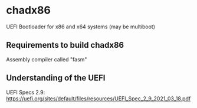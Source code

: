 # chadx86
UEFI Bootloader for x86 and x64 systems (may be multiboot)

## Requirements to build chadx86
Assembly compiler called "fasm"
  
## Understanding of the UEFI
UEFI Specs 2.9: https://uefi.org/sites/default/files/resources/UEFI_Spec_2_9_2021_03_18.pdf
